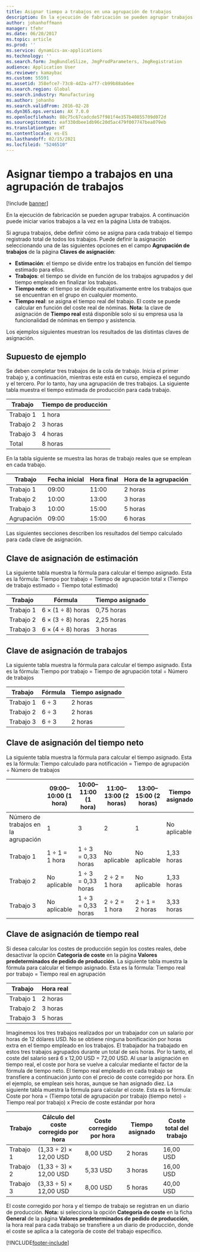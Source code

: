 ```yaml
---
title: Asignar tiempo a trabajos en una agrupación de trabajos
description: En la ejecución de fabricación se pueden agrupar trabajos. A continuación puede iniciar varios trabajos a la vez en la página Lista de trabajos.
author: johanhoffmann
manager: tfehr
ms.date: 06/20/2017
ms.topic: article
ms.prod: ''
ms.service: dynamics-ax-applications
ms.technology: ''
ms.search.form: JmgBundleSlize, JmgProdParameters, JmgRegistration
audience: Application User
ms.reviewer: kamaybac
ms.custom: 55591
ms.assetid: 358efce7-73c8-4d2a-a7f7-cb99b88ab6ee
ms.search.region: Global
ms.search.industry: Manufacturing
ms.author: johanho
ms.search.validFrom: 2016-02-28
ms.dyn365.ops.version: AX 7.0.0
ms.openlocfilehash: 88c75c67cadcde57f981f4e357b40855709d072d
ms.sourcegitcommit: eaf330dbee1db96c20d5ac479f007747bea079eb
ms.translationtype: HT
ms.contentlocale: es-ES
ms.lasthandoff: 02/15/2021
ms.locfileid: "5246510"
---
```

# <a name="allocate-time-to-jobs-in-a-job-bundle"></a>Asignar tiempo a trabajos en una agrupación de trabajos

[!include [banner](../includes/banner.md)]

En la ejecución de fabricación se pueden agrupar trabajos. A continuación puede iniciar varios trabajos a la vez en la página Lista de trabajos.

Si agrupa trabajos, debe definir cómo se asigna para cada trabajo el tiempo registrado total de todos los trabajos. Puede definir la asignación seleccionando una de las siguientes opciones en el campo **Agrupación de trabajos** de la página **Claves de asignación**:

-   **Estimación**: el tiempo se divide entre los trabajos en función del tiempo estimado para ellos.
-   **Trabajos**: el tiempo se divide en función de los trabajos agrupados y del tiempo empleado en finalizar los trabajos.
-   **Tiempo neto**: el tiempo se divide equitativamente entre los trabajos que se encuentran en el grupo en cualquier momento.
-   **Tiempo real**: se asigna el tiempo real del trabajo. El coste se puede calcular en función del coste real de nóminas. **Nota**: la clave de asignación de **Tiempo real** está disponible solo si su empresa usa la funcionalidad de nóminas en tiempo y asistencia.

Los ejemplos siguientes muestran los resultados de las distintas claves de asignación.

## <a name="example-scenario"></a>Supuesto de ejemplo
Se deben completar tres trabajos de la cola de trabajo. Inicia el primer trabajo y, a continuación, mientras este está en curso, empieza el segundo y el tercero. Por lo tanto, hay una agrupación de tres trabajos. La siguiente tabla muestra el tiempo estimada de producción para cada trabajo.

| Trabajo   | Tiempo de producción |
|-------|-----------------|
| Trabajo 1 | 1 hora          |
| Trabajo 2 | 3 horas         |
| Trabajo 3 | 4 horas         |
| Total | 8 horas         |

En la tabla siguiente se muestra las horas de trabajo reales que se emplean en cada trabajo.

| Trabajo    | Fecha inicial | Hora final | Hora de la agrupación |
|--------|------------|----------|-------------|
| Trabajo 1  | 09:00      | 11:00    | 2 horas     |
| Trabajo 2  | 10:00      | 13:00    | 3 horas     |
| Trabajo 3  | 10:00      | 15:00    | 5 horas     |
| Agrupación | 09:00      | 15:00    | 6 horas     |

Las siguientes secciones describen los resultados del tiempo calculado para cada clave de asignación.

## <a name="estimation-allocation-key"></a>Clave de asignación de estimación
La siguiente tabla muestra la fórmula para calcular el tiempo asignado. Esta es la fórmula: Tiempo por trabajo = Tiempo de agrupación total x (Tiempo de trabajo estimado ÷ Tiempo total estimado)

| Trabajo   | Fórmula           | Tiempo asignado |
|-------|-------------------|----------------|
| Trabajo 1 | 6 × (1 ÷ 8) horas | 0,75 horas      |
| Trabajo 2 | 6 × (3 ÷ 8) horas | 2,25 horas     |
| Trabajo 3 | 6 × (4 ÷ 8) horas | 3 horas     |

## <a name="jobs-allocation-key"></a>Clave de asignación de trabajos
La siguiente tabla muestra la fórmula para calcular el tiempo asignado. Esta es la fórmula: Tiempo por trabajo = Tiempo de agrupación total ÷ Número de trabajos

| Trabajo   | Fórmula | Tiempo asignado |
|-------|---------|----------------|
| Trabajo 1 | 6 ÷ 3   | 2 horas        |
| Trabajo 2 | 6 ÷ 3   | 2 horas        |
| Trabajo 3 | 6 ÷ 3   | 2 horas        |

## <a name="net-time-allocation-key"></a>Clave de asignación del tiempo neto
La siguiente tabla muestra la fórmula para calcular el tiempo asignado. Esta es la fórmula: Tiempo calculado para notificación = Tiempo de agrupación ÷ Número de trabajos

|                              | 09:00–10:00 (1 hora) | 10:00–11:00 (1 hora) | 11:00–13:00 (2 horas) | 13:00–15:00 (2 horas) | Tiempo asignado |
|------------------------------|----------------------|----------------------|-----------------------|-----------------------|----------------|
| Número de trabajos en la agrupación | 1                    | 3                    | 2                     | 1                     | No aplicable |
| Trabajo 1                        | 1 ÷ 1 = 1 hora       | 1 ÷ 3 = 0,33 horas    | No aplicable        | No aplicable        | 1,33 horas     |
| Trabajo 2                        | No aplicable       | 1 ÷ 3 = 0,33 horas    | 2 ÷ 2 = 1 hora        | No aplicable        | 1,33 horas     |
| Trabajo 3                        | No aplicable       | 1 ÷ 3 = 0,33 horas    | 2 ÷ 2 = 1 hora        | 2 ÷ 1 = 2 horas       | 3,33 horas     |

## <a name="real-time-allocation-key"></a>Clave de asignación de tiempo real
Si desea calcular los costes de producción según los costes reales, debe desactivar la opción **Categoría de coste** en la página **Valores predeterminados de pedido de producción**. La siguiente tabla muestra la fórmula para calcular el tiempo asignado. Esta es la fórmula: Tiempo real por trabajo = Tiempo real en agrupación

| Trabajo   | Hora real |
|-------|-------------|
| Trabajo 1 | 2 horas     |
| Trabajo 2 | 3 horas     |
| Trabajo 3 | 5 horas     |

Imaginemos los tres trabajos realizados por un trabajador con un salario por horas de 12 dólares USD. No se obtiene ninguna bonificación por horas extra en el tiempo empleado en los trabajos. El trabajador ha trabajado en estos tres trabajos agrupados durante un total de seis horas. Por lo tanto, el coste del salario será 6 x 12,00 USD = 72,00 USD. Al usar la asignación en tiempo real, el coste por hora se vuelve a calcular mediante el factor de la fórmula de tiempo neto. El tiempo real empleado en cada trabajo se transfiere a continuación junto con el precio de coste corregido por hora. En el ejemplo, se emplean seis horas, aunque se han asignado diez. La siguiente tabla muestra la fórmula para calcular el coste. Esta es la fórmula: Coste por hora = (Tiempo total de agrupación por trabajo (tiempo neto) ÷ Tiempo real por trabajo) x Precio de coste estándar por hora

| Trabajo   | Cálculo del coste corregido por hora | Coste corregido por hora | Tiempo asignado | Coste total del trabajo |
|-------|----------------------------------------|-------------------------|----------------|-------------------|
| Trabajo 1 | (1,33 ÷ 2) × 12,00 USD                 | 8,00 USD                | 2 horas        | 16,00 USD         |
| Trabajo 2 | (1,33 ÷ 3) × 12,00 USD                 | 5,33 USD                | 3 horas        | 16,00 USD         |
| Trabajo 3 | (3,33 ÷ 5) × 12,00 USD                 | 8,00 USD                | 5 horas        | 40,00 USD         |

El coste corregido por hora y el tiempo de trabajo se registran en un diario de producción. **Nota:** si selecciona la opción **Categoría de coste** en la ficha **General** de la página **Valores predeterminados de pedido de producción**, la hora real para cada trabajo se transfiere a un diario de producción, donde el coste se aplica a la categoría de coste del trabajo específico.





[!INCLUDE[footer-include](../../includes/footer-banner.md)]